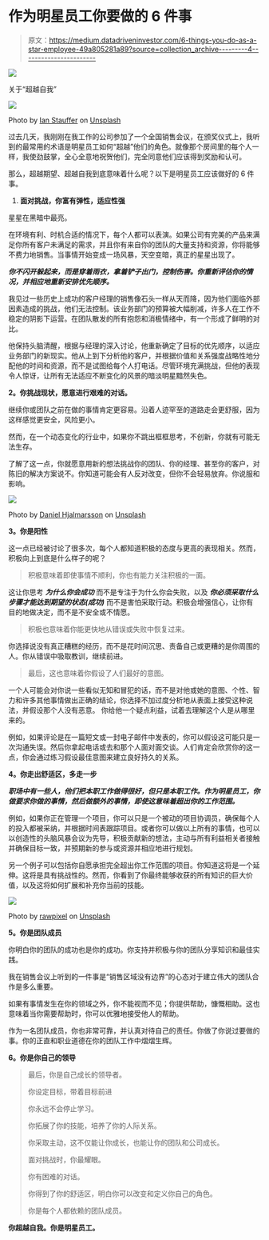 # 作为明星员工你要做的 6 件事

> 原文：<https://medium.datadriveninvestor.com/6-things-you-do-as-a-star-employee-49a805281a89?source=collection_archive---------4----------------------->

[![](img/51609503782bcb028cf3120ac9b5ee97.png)](http://www.track.datadriveninvestor.com/1B9E)

关于“超越自我”

![](img/944147bd4a9b54de2e4ac3fdda0372a5.png)

Photo by [Ian Stauffer](https://unsplash.com/@ianstauffer?utm_source=medium&utm_medium=referral) on [Unsplash](https://unsplash.com?utm_source=medium&utm_medium=referral)

过去几天，我刚刚在我工作的公司参加了一个全国销售会议，在颁奖仪式上，我听到的最常用的术语是明星员工如何“超越”他们的角色。就像那个房间里的每个人一样，我使劲鼓掌，全心全意地祝贺他们，完全同意他们应该得到奖励和认可。

那么，超越期望、超越自我到底意味着什么呢？以下是明星员工应该做好的 6 件事。

1.  **面对挑战，你富有弹性，适应性强**

星星在黑暗中最亮。

在环境有利、时机合适的情况下，每个人都可以表演。如果公司有完美的产品来满足你所有客户未满足的需求，并且你有来自你的团队的大量支持和资源，你将能够不费力地销售。当事情开始变成一场风暴，天空变暗，真正的星星出现了。

***你不闪开躲起来，而是穿着雨衣，拿着铲子出门，控制伤害。你重新评估你的情况，并相应地重新安排优先顺序。***

我见过一些历史上成功的客户经理的销售像石头一样从天而降，因为他们面临外部因素造成的挑战，他们无法控制。该业务部门的预算被大幅削减，许多人在工作不稳定的阴影下运营。在团队散发的所有抱怨和消极情绪中，有一个形成了鲜明的对比。

他保持头脑清醒，根据与经理的深入讨论，他重新确定了目标的优先顺序，以适应业务部门的新现实。他从上到下分析他的客户，并根据价值和关系强度战略性地分配他的时间和资源，而不是试图给每个人打电话。尽管环境充满挑战，但他的表现令人惊讶，让所有无法适应不断变化的风景的暗淡明星黯然失色。

**2。你挑战现状，愿意进行艰难的对话。**

继续你或团队之前在做的事情肯定更容易。沿着人迹罕至的道路走会更舒服，因为这样感觉更安全，风险更小。

然而，在一个动态变化的行业中，如果你不跳出框框思考，不创新，你就有可能无法生存。

了解了这一点，你就愿意用新的想法挑战你的团队、你的经理、甚至你的客户，对陈旧的解决方案说不。你知道可能会有人反对改变，但你不会轻易放弃。你说服和影响。

![](img/abd3badb021a1617185f06109c84bc19.png)

Photo by [Daniel Hjalmarsson](https://unsplash.com/@artic_studios?utm_source=medium&utm_medium=referral) on [Unsplash](https://unsplash.com?utm_source=medium&utm_medium=referral)

**3。你是阳性**

这一点已经被讨论了很多次，每个人都知道积极的态度与更高的表现相关。然而，积极向上到底是什么样子的呢？

> 积极意味着即使事情不顺利，你也有能力关注积极的一面。

这让你思考 ***为什么你会成功*** 而不是专注于为什么你会失败，以及 ***你必须采取什么步骤才能达到期望的状态(成功)*** 而不是害怕采取行动。积极会增强信心，让你有目的地做决定，而不是不安全或不情愿。

> 积极也意味着你能更快地从错误或失败中恢复过来。

你选择说没有真正糟糕的经历，而不是花时间沉思、责备自己或更糟的是你周围的人。你从错误中吸取教训，继续前进。

> 最后，这也意味着你假设了人们最好的意图。

一个人可能会对你说一些看似无知和冒犯的话，而不是对他或她的意图、个性、智力和许多其他事情做出正确的结论，你选择不加过度分析地从表面上接受这种说法，并假设那个人没有恶意。 你给他一个疑点利益，试着去理解这个人是从哪里来的。

例如，如果评论是在一篇短文或一封电子邮件中发表的，你可以假设这可能只是一次沟通失误。然后你拿起电话或去和那个人面对面交谈。人们肯定会欣赏你的这一点，你会通过练习假设最佳意图来建立良好持久的关系。

**4。你走出舒适区，多走一步**

***职场中有一些人，他们把本职工作做得很好，但只是本职工作。作为明星员工，你做要求你做的事情，然后做额外的事情，即使这意味着超出你的工作范围。***

例如，如果你正在管理一个项目，你可以只是一个被动的项目协调员，确保每个人的投入都被采纳，并根据时间表跟踪项目。或者你可以做以上所有的事情，也可以以创造性的头脑风暴会议为先导，积极贡献新的想法，主动与所有利益相关者接触并确保目标一致，并预期新的参与或资源并相应地进行规划。

另一个例子可以包括你自愿承担完全超出你工作范围的项目。你知道这将是一个延伸。这将是具有挑战性的。然而，你看到了你最终能够收获的所有知识的巨大价值，以及这将如何扩展和补充你当前的技能。

![](img/d96f08c2e2827238c422ef7538fda5bd.png)

Photo by [rawpixel](https://unsplash.com/@rawpixel?utm_source=medium&utm_medium=referral) on [Unsplash](https://unsplash.com?utm_source=medium&utm_medium=referral)

**5。你是团队成员**

你明白你的团队的成功也是你的成功。你支持并积极与你的团队分享知识和最佳实践。

我在销售会议上听到的一件事是“销售区域没有边界”的心态对于建立伟大的团队合作是多么重要。

如果有事情发生在你的领域之外，你不能视而不见；你提供帮助，慷慨相助。这也意味着当你需要帮助时，你可以优雅地接受他人的帮助。

作为一名团队成员，你也非常可靠，并认真对待自己的责任。你做了你说过要做的事。你的正直和职业道德在你的团队工作中熠熠生辉。

**6。你是你自己的领导**

> 最后，你是自己成长的领导者。
> 
> 你设定目标，带着目标前进
> 
> 你永远不会停止学习。
> 
> 你拓展了你的技能，培养了你的人际关系。
> 
> 你采取主动，这不仅能让你成长，也能让你的团队和公司成长。
> 
> 面对挑战时，你最耀眼。
> 
> 你有困难的对话。
> 
> 你得到了你的舒适区，明白你可以改变和定义你自己的角色。
> 
> 你是每个人都依赖的团队成员。

**你超越自我。你是明星员工。**